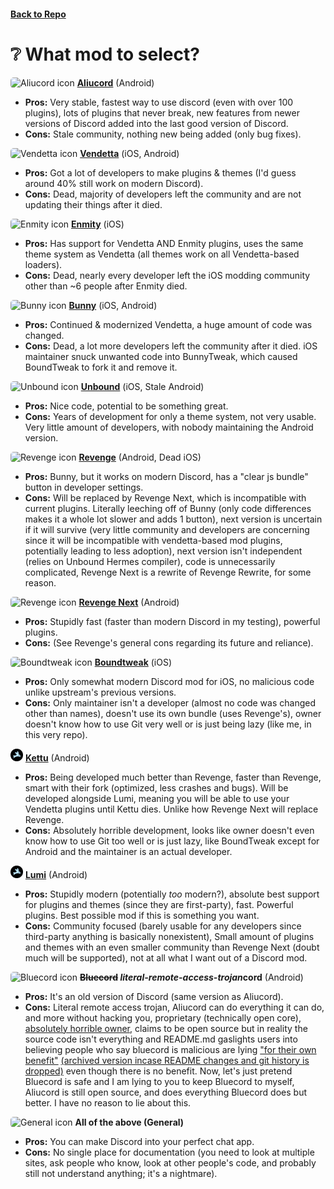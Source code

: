 #### [Back to Repo](https://github.com/adevdoingdevthings/discord-mod-things/)
# ❔ What mod to select?

<img src="https://avatars.githubusercontent.com/u/78881422?v=4" width="20px" height="20px" style="border-radius: 5px;" alt="Aliucord icon"> [**Aliucord**](https://github.com/Aliucord/Aliucord) (Android)
*   **Pros:** Very stable, fastest way to use discord (even with over 100 plugins), lots of plugins that never break, new features from newer versions of Discord added into the last good version of Discord.
*   **Cons:** Stale community, nothing new being added (only bug fixes).

<img src="https://avatars.githubusercontent.com/u/112445065?v=4" width="20px" height="20px" style="border-radius: 5px;" alt="Vendetta icon"> [**Vendetta**](https://github.com/vendetta-mod/Vendetta) (iOS, Android)
*   **Pros:** Got a lot of developers to make plugins & themes (I'd guess around 40% still work on modern Discord).
*   **Cons:** Dead, majority of developers left the community and are not updating their things after it died.

<img src="https://avatars.githubusercontent.com/u/101209876?v=4" width="20px" height="20px" style="border-radius: 5px;" alt="Enmity icon"> [**Enmity**](https://github.com/enmity-mod/enmity) (iOS)
*   **Pros:** Has support for Vendetta AND Enmity plugins, uses the same theme system as Vendetta (all themes work on all Vendetta-based loaders).
*   **Cons:** Dead, nearly every developer left the iOS modding community other than ~6 people after Enmity died.

<img src="https://avatars.githubusercontent.com/u/163481464?v=4" width="20px" height="20px" style="border-radius: 5px;" alt="Bunny icon"> [**Bunny**](https://github.com/bunny-mod/Bunny) (iOS, Android)
*   **Pros:** Continued & modernized Vendetta, a huge amount of code was changed.
*   **Cons:** Dead, a lot more developers left the community after it died. iOS maintainer snuck unwanted code into BunnyTweak, which caused BoundTweak to fork it and remove it.

<img src="https://avatars.githubusercontent.com/u/133474989?v=4" width="20px" height="20px" style="border-radius: 5px;" alt="Unbound icon"> [**Unbound**](https://github.com/unbound-app/client) (iOS, Stale Android)
*   **Pros:** Nice code, potential to be something great.
*   **Cons:** Years of development for only a theme system, not very usable. Very little amount of developers, with nobody maintaining the Android version.

<img src="https://avatars.githubusercontent.com/u/159218871?v=4" width="20px" height="20px" style="border-radius: 5px;" alt="Revenge icon"> [**Revenge**](https://github.com/revenge-mod/revenge-bundle) (Android, Dead iOS)
*   **Pros:** Bunny, but it works on modern Discord, has a "clear js bundle" button in developer settings.
*   **Cons:** Will be replaced by Revenge Next, which is incompatible with current plugins. Literally leeching off of Bunny (only code differences makes it a whole lot slower and adds 1 button), next version is uncertain if it will survive (very little community and developers are concerning since it will be incompatible with vendetta-based mod plugins, potentially leading to less adoption), next version isn't independent (relies on Unbound Hermes compiler), code is unnecessarily complicated, Revenge Next is a rewrite of Revenge Rewrite, for some reason.

<img src="https://avatars.githubusercontent.com/u/159218871?v=4" width="20px" height="20px" style="border-radius: 5px;" alt="Revenge icon"> [**Revenge Next**](https://github.com/revenge-mod/revenge-bundle-next) (Android)
*   **Pros:** Stupidly fast (faster than modern Discord in my testing), powerful plugins.
*   **Cons:** (See Revenge's general cons regarding its future and reliance).

<img src="https://raw.githubusercontent.com/CloudySnowX/BoundTweak/refs/heads/main/assets/logo/icon.png" width="20px" height="20px" style="border-radius: 5px;" alt="Boundtweak icon"> [**Boundtweak**](https://github.com/CloudySnowX/BoundTweak) (iOS)
*   **Pros:** Only somewhat modern Discord mod for iOS, no malicious code unlike upstream's previous versions.
*   **Cons:** Only maintainer isn't a developer (almost no code was changed other than names), doesn't use its own bundle (uses Revenge's), owner doesn't know how to use Git very well or is just being lazy (like me, in this very repo).

<img src="https://raw.githubusercontent.com/C0C0B01/KettuManager/1220/Images/kettu_logo.png" width="20px" height="20px" style="border-radius: 5px;" alt="Kettu icon"> [**Kettu**](https://github.com/C0C0B01/Kettu) (Android)
*   **Pros:** Being developed much better than Revenge, faster than Revenge, smart with their fork (optimized, less crashes and bugs). Will be developed alongside Lumi, meaning you will be able to use your Vendetta plugins until Kettu dies. Unlike how Revenge Next will replace Revenge.
*   **Cons:** Absolutely horrible development, looks like owner doesn't even know how to use Git too well or is just lazy, like BoundTweak except for Android and the maintainer is an actual developer.

<img src="https://raw.githubusercontent.com/C0C0B01/KettuManager/1220/Images/kettu_logo.png" width="20px" height="20px" style="border-radius: 5px;" alt="Lumi icon"> [**Lumi**](https://github.com/C0C0B01/Lumi) (Android)
*   **Pros:** Stupidly modern (potentially *too* modern?), absolute best support for plugins and themes (since they are first-party), fast. Powerful plugins. Best possible mod if this is something you want.
*   **Cons:** Community focused (barely usable for any developers since third-party anything is basically nonexistent), Small amount of plugins and themes with an even smaller community than Revenge Next (doubt much will be supported), not at all what I want out of a Discord mod.

<img src="https://raw.githubusercontent.com/bluemods/Bluecord/refs/heads/master/patch/res/mipmap-xxxhdpi/logo.png" width="20px" height="20px" style="border-radius: 5px;" alt="Bluecord icon"> **~~Bluecord~~ *literal-remote-access-trojan*cord** (Android)
*   **Pros:** It's an old version of Discord (same version as Aliucord).
*   **Cons:** Literal remote access trojan, Aliucord can do everything it can do, and more without hacking you, proprietary (technically open core), [absolutely horrible owner](https://drive.google.com/drive/u/0/mobile/folders/1Y2m2lMSpN3GlOcXyceaO88Ljnr8xuNcp), claims to be open source but in reality the source code isn't everything and README.md gaslights users into believing people who say bluecord is malicious are lying ["for their own benefit"](https://github.com/bluemods/Bluecord/blob/master/README.md) [(archived version incase README changes and git history is dropped)](https://web.archive.org/web/20250414141539/https://github.com/bluemods/Bluecord/blob/master/README.md) even though there is no benefit. Now, let's just pretend Bluecord is safe and I am lying to you to keep Bluecord to myself, Aliucord is still open source, and does everything Bluecord does but better. I have no reason to lie about this.

<img src="https://avatars.githubusercontent.com/u/1965106?v=4" width="20px" height="20px" style="border-radius: 5px;" alt="General icon"> **All of the above (General)**
*   **Pros:** You can make Discord into your perfect chat app.
*   **Cons:** No single place for documentation (you need to look at multiple sites, ask people who know, look at other people's code, and probably still not understand anything; it's a nightmare).

